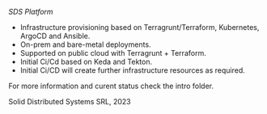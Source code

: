 *SDS Platform*

- Infrastructure provisioning based on Terragrunt/Terraform, Kubernetes, ArgoCD and Ansible.   
- On-prem and bare-metal deployments.   
- Supported on public cloud with Terragrunt + Terraform.   
- Initial Ci/Cd based on Keda and Tekton.   
- Initial Ci/CD will create further infrastructure resources as required.    

For more information and curent status check the intro folder.   

Solid Distributed Systems SRL, 2023